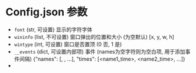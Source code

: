 # Config.json 参数

* `font` (str, 可设置) 显示的字符字体 <br>
* `wininfo` (list, 不可设置) 窗口弹出的位置和大小 (为空默认) [x, y, w, h] <br>
* `wintype` (int, 可设置) 窗口是否置顶 (0 否, 1 是)  <br>
* `__events` (dict, 可设置内部项) 事件 (names为空字符则为空白项, 用于添加事件间隔) {"names": [<name1>, <name2>, ...], "times": [<name1_time>, <name2_time>, ...]} <br>
* 